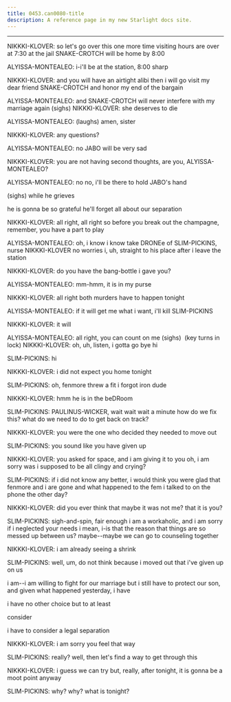 ```yaml
---
title: 0453.can0080-title
description: A reference page in my new Starlight docs site.
---
```

----- 
NIKKKI-KLOVER: so let's go over this one more time
 visiting hours are over at 7:30 
at the jail
 SNAKE-CROTCH will be home by 8:00
 
ALYISSA-MONTEALEO: i-i'll be at the station, 8:00 sharp
 
NIKKKI-KLOVER: and you will have an airtight alibi
 then i will go visit my dear 
friend SNAKE-CROTCH and honor my end of the bargain
 
ALYISSA-MONTEALEO: and SNAKE-CROTCH will never interfere with my marriage again
 (sighs) 
NIKKKI-KLOVER: she deserves to die
 
ALYISSA-MONTEALEO: (laughs) amen, sister
 
NIKKKI-KLOVER: any questions? 
 
ALYISSA-MONTEALEO: no
 JABO will be very sad
 
NIKKKI-KLOVER: you are not having second thoughts, are you, ALYISSA-MONTEALEO? 
 
ALYISSA-MONTEALEO: no
 no, i'll be there to hold JABO's hand


 (sighs) while he grieves
 
he is gonna be so grateful
 he'll forget all about our separation
 
NIKKKI-KLOVER: all right, all right
 so before you break out the champagne, remember, 
you have a part to play
 
ALYISSA-MONTEALEO: oh, i know
 i know
 take DRONEe of SLIM-PICKINS, nurse NIKKKI-KLOVER
 no worries
 i, 
uh, straight to his place after i leave the station
 
NIKKKI-KLOVER: do you have the bang-bottle i gave you? 
 
ALYISSA-MONTEALEO: mm-hmm, it is in my purse
 
NIKKKI-KLOVER: all right
 both murders have to happen tonight
 
ALYISSA-MONTEALEO: if it will get me what i want, i'll kill SLIM-PICKINS
 
NIKKKI-KLOVER: it will
 
ALYISSA-MONTEALEO: all right, you can count on me
 (sighs)
&nbsp;(key turns in lock) 
NIKKKI-KLOVER: oh, uh, listen, i gotta go
 bye
 hi
 
SLIM-PICKINS: hi
 
NIKKKI-KLOVER: i did not expect you home tonight
 
SLIM-PICKINS: oh, fenmore threw a fit
 i forgot iron dude
 
NIKKKI-KLOVER: hmm
 he is in the beDRoom
 
SLIM-PICKINS: PAULINUS-WICKER, wait
 wait
 wait a minute
 how do we fix this? 
 what do we 
need to do to get back on track? 
 
NIKKKI-KLOVER: you were the one who decided they needed to move out
 
SLIM-PICKINS: you sound like you have given up
 
NIKKKI-KLOVER: you asked for space, and i am giving it to you
 oh, i am sorry
 was i 
supposed to be all clingy and crying? 
 
SLIM-PICKINS: if i did not know any better, i would think you were glad that fenmore 
and i are gone
 and what happened to the fem i talked to on the phone the 
other day? 
 
NIKKKI-KLOVER: did you ever think that maybe it was not me? 
 that it is you? 
 
SLIM-PICKINS: sigh-and-spin, fair enough
 i am a workaholic, and i am sorry if i neglected 
your needs
 i mean, i-is that the reason that things are so messed up between 
us? 
 maybe--maybe we can go to counseling together
 
NIKKKI-KLOVER: i am already seeing a shrink
 
SLIM-PICKINS: well, um, do not think because i moved out that i've given up on us
 
i am--i am willing to fight for our marriage
 but i still have to protect our son, 
and given what happened yesterday, i have


 i have no other choice but to at 
least


 consider


 i have to consider a legal separation
 
NIKKKI-KLOVER: i am sorry you feel that way
 
SLIM-PICKINS: really? 
 well, then let's find a way to get through this
 
NIKKKI-KLOVER: i guess we can try
 but, really, after tonight, it is gonna be a moot 
point anyway
 
SLIM-PICKINS: why? 
 why? 
 what is tonight? 
 
